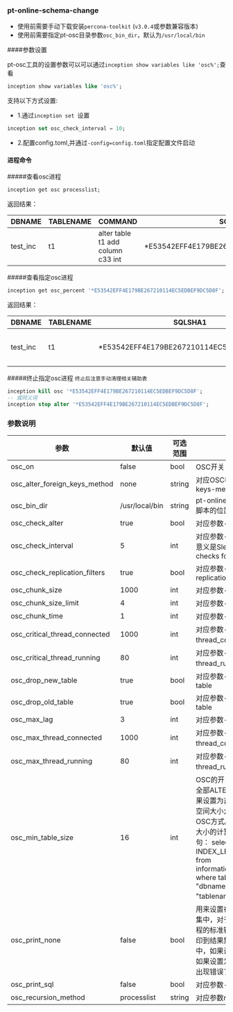 

### pt-online-schema-change

- 使用前需要手动下载安装`percona-toolkit` (`v3.0.4`或参数兼容版本)
- 使用前需要指定pt-osc目录参数`osc_bin_dir`，默认为`/usr/local/bin`

####参数设置

pt-osc工具的设置参数可以可以通过```inception show variables like 'osc%';```查看

```sql
inception show variables like 'osc%';
```

支持以下方式设置:

- 1.通过```inception set ```设置

```sql
inception set osc_check_interval = 10;
```

- 2.配置config.toml,并通过```-config=config.toml```指定配置文件启动



#### 进程命令


#####查看osc进程

<!-- sqlsha1 -->
```sql
inception get osc processlist;
```

返回结果：

DBNAME   | TABLENAME | COMMAND | SQLSHA1  | PERCENT | REMAINTIME | INFOMATION
----------|---------|--------------------|-----------------|-----------------|-------------------|-----
test_inc | t1 | alter table t1 add column c33 int | *E53542EFF4E179BE267210114EC5EDBEF9DC5D8F |       9 | 00:36      | Copying `test_inc`.`t1`:   9% 00:36 remain



#####查看指定osc进程
```sql
inception get osc_percent '*E53542EFF4E179BE267210114EC5EDBEF9DC5D8F';
```

返回结果：

DBNAME   | TABLENAME | SQLSHA1                                   | PERCENT | REMAINTIME | INFOMATION
----------|---------|--------------------|-----------------|-----------------|-----
test_inc | t1        | *E53542EFF4E179BE267210114EC5EDBEF9DC5D8F |      49 | 00:14      | Copying `test_inc`.`t1`:  49% 00:14 remain


#####终止指定osc进程
`终止后注意手动清理相关辅助表`
```sql
inception kill osc '*E53542EFF4E179BE267210114EC5EDBEF9DC5D8F';
-- 或同义词
inception stop alter '*E53542EFF4E179BE267210114EC5EDBEF9DC5D8F';
```


### 参数说明

参数  |  默认值  |  可选范围 | 说明
------------ | ------------- | ------------ | ------------
osc_on                                 | false          | bool | OSC开关
osc_alter_foreign_keys_method          | none           | string | 对应OSC参数alter-foreign-keys-method
osc_bin_dir                            | /usr/local/bin | string | pt-online-schema-change脚本的位置
osc_check_alter                        | true           | bool | 对应参数--[no]check-alter
osc_check_interval                     | 5              | int | 对应参数--check-interval，意义是Sleep time between checks for --max-lag.
osc_check_replication_filters          | true           | bool | 对应参数--[no]check-replication-filters
osc_chunk_size                         | 1000           | int | 对应参数--chunk-size
osc_chunk_size_limit                   | 4              | int | 对应参数--chunk-size-limit
osc_chunk_time                         | 1              | int | 对应参数--chunk-time
osc_critical_thread_connected                 | 1000           | int | 对应参数--critical-load中的thread_connected部分
osc_critical_thread_running                   | 80             | int | 对应参数--critical-load中的thread_running部分
osc_drop_new_table                     | true           | bool | 对应参数--[no]drop-new-table
osc_drop_old_table                     | true           | bool | 对应参数--[no]drop-old-table
osc_max_lag                            | 3              | int | 对应参数--max-lag
osc_max_thread_connected                      | 1000           | int | 对应参数--max-load中的thread_connected部分
osc_max_thread_running                        | 80             | int | 对应参数--max-load中的thread_running部分
osc_min_table_size                     | 16             | int | OSC的开关，如果设置为0，则全部ALTER语句都走OSC，如果设置为非0，则当这个表占用空间大小大于这个值时才使用OSC方式。单位为M，这个表大小的计算方式是通过语句： select (DATA_LENGTH + INDEX_LENGTH)/1024/1024 from information_schema.tables where table_schema = "dbname" and table_name = "tablename"来实现的。
osc_print_none                         | false          | bool | 用来设置在Inception返回结果集中，对于原来OSC在执行过程的标准输出信息是不是要打印到结果集对应的错误信息列中，如果设置为1，就不打印，如果设置为0，就打印。而如果出现错误了，则都会打印
osc_print_sql                          | false          | bool | 对应参数--print
osc_recursion_method                   | processlist    | string | 对应参数recursion_method

